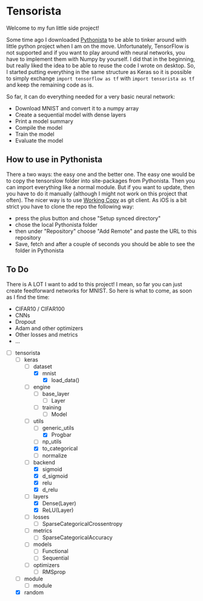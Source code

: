 # Tensorista

Welcome to my fun little side project!

Some time ago I downloaded [Pythonista](http://omz-software.com/pythonista/) to be able to tinker around with little python project when I am on the move. Unfortunately, TensorFlow is not supported and if you want to play around with neural networks, you have to implement them with Numpy by yourself. I did that in the beginning, but really liked the idea to be able to reuse the code I wrote on desktop. So, I started putting everything in the same structure as Keras so it is possible to simply exchange ```import tensorflow as tf``` with ```import tensorista as tf``` and keep the remaining code as is.

So far, it can do everything needed for a very basic neural network:
- Download MNIST and convert it to a numpy array
- Create a sequential model with dense layers
- Print a model summary
- Compile the model
- Train the model
- Evaluate the model


## How to use in Pythonista

There a two ways: the easy one and the better one. The easy one would be to copy the tensorslow folder into site-packages from Pythonista. Then you can import everything like a normal module. But if you want to update, then you have to do it manually (although I might not work on this project that often). The nicer way is to use [Working Copy](https://workingcopy.app/) as git client. As iOS is a bit strict you have to clone the repo the following way:
- press the plus button and chose "Setup synced directory"
- chose the local Pythonista folder
- then under "Repository" choose "Add Remote" and paste the URL to this repository
- Save, fetch and after a couple of seconds you should be able to see the folder in Pythonista


## To Do

There is A LOT I want to add to this project! I mean, so far you can just create feedforward networks for MNIST. So here is what to come, as soon as I find the time:
- CIFAR10 / CIFAR100
- CNNs
- Dropout
- Adam and other optimizers
- Other losses and metrics
- ...

- [ ] tensorista
  - [ ] keras
    - [ ] dataset
      - [x] mnist
        - [x] load_data()
    - [ ] engine
      - [ ] base_layer
        - [ ] Layer
      - [ ] training
        - [ ] Model
    - [ ] utils
      - [ ] generic_utils
        - [x] Progbar
       - [ ] np_utils
        - [x] to_categorical
        - [ ] normalize
    - [ ] backend
      - [x] sigmoid
      - [x] d_sigmoid
      - [x] relu
      - [x] d_relu
    - [ ] layers
      - [x] Dense(Layer)
      - [x] ReLU(Layer)
    - [ ] losses
      - [ ] SparseCategoricalCrossentropy
    - [ ] metrics
      - [ ] SparseCategoricalAccuracy
    - [ ] models
      - [ ] Functional
      - [ ] Sequential
    - [ ] optimizers
      - [ ] RMSprop
  - [ ] module
    - [ ] module
  - [x] random
